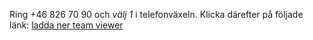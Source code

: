 Ring +46 826 70 90 och *välj 1* i telefonväxeln. Klicka därefter på följade länk: <a href="http://get.teamviewer.com/j8dvucq" target="_blank">ladda ner team viewer</a>
